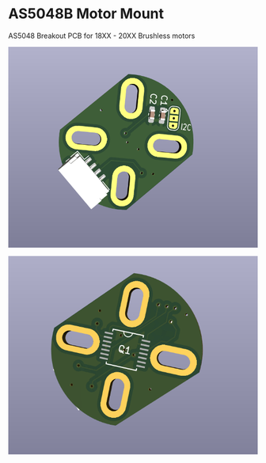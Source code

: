 # AS5048B Motor Mount
 AS5048 Breakout PCB for 18XX - 20XX Brushless motors

![front of pcb](pcbfront.png)

![back of pcb](pcbback.png)
